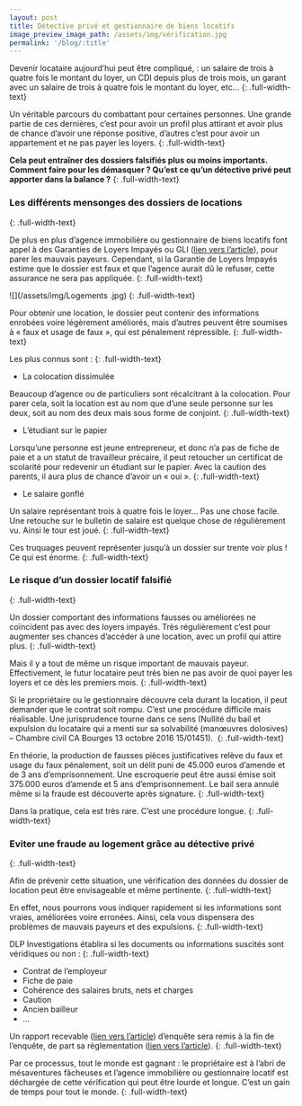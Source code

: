 ```yaml
---
layout: post
title: Détective privé et gestionnaire de biens locatifs
image_preview_image_path: /assets/img/vérification.jpg
permalink: '/blog/:title'
---
```


Devenir locataire aujourd’hui peut &ecirc;tre compliqu&eacute;, : un salaire de trois &agrave; quatre fois le montant du loyer, un CDI depuis plus de trois mois, un garant avec un salaire de trois &agrave; quatre fois le montant du loyer, etc…
{: .full-width-text}

Un v&eacute;ritable parcours du combattant pour certaines personnes. Une grande partie de ces derni&egrave;res, c’est pour avoir un profil plus attirant et avoir plus de chance d’avoir une r&eacute;ponse positive, d’autres c’est pour avoir un appartement et ne pas payer les loyers.
{: .full-width-text}

**Cela peut entra&icirc;ner des dossiers falsifi&eacute;s plus ou moins importants. Comment faire pour les d&eacute;masquer ? Qu’est ce qu’un d&eacute;tective priv&eacute; peut apporter dans la balance ?**
{: .full-width-text}

### Les diff&eacute;rents mensonges des dossiers de locations
{: .full-width-text}

De plus en plus d’agence immobili&egrave;re ou gestionnaire de biens locatifs font appel &agrave; des Garanties de Loyers Impay&eacute;s ou GLI ([lien vers l’article](https://dlp-investigations.fr/blog/locataire-parti-sans-payer)), pour parer les mauvais payeurs. Cependant, si la Garantie de Loyers Impay&eacute;s estime que le dossier est faux et que l’agence aurait d&ucirc; le refuser, cette assurance ne sera pas appliqu&eacute;e.
{: .full-width-text}

![](/assets/img/Logements .jpg)
{: .full-width-text}

Pour obtenir une location, le dossier peut contenir des informations enrob&eacute;es voire l&eacute;g&egrave;rement am&eacute;lior&eacute;s, mais d’autres peuvent &ecirc;tre soumises &agrave; &laquo; faux et usage de faux &raquo;, qui est p&eacute;nalement r&eacute;pressible.
{: .full-width-text}

Les plus connus sont :
{: .full-width-text}

* La colocation dissimul&eacute;e

Beaucoup d’agence ou de particuliers sont r&eacute;calcitrant &agrave; la colocation. Pour parer cela, soit la location est au nom que d’une seule personne sur les deux, soit au nom des deux mais sous forme de conjoint.
{: .full-width-text}

* L’&eacute;tudiant sur le papier

Lorsqu’une personne est jeune entrepreneur, et donc n’a pas de fiche de paie et a un statut de travailleur pr&eacute;caire, il peut retoucher un certificat de scolarit&eacute; pour redevenir un &eacute;tudiant sur le papier. Avec la caution des parents, il aura plus de chance d’avoir un &laquo; oui &raquo;.
{: .full-width-text}

* Le salaire gonfl&eacute;

Un salaire repr&eacute;sentant trois &agrave; quatre fois le loyer… Pas une chose facile. Une retouche sur le bulletin de salaire est quelque chose de r&eacute;guli&egrave;rement vu. Ainsi le tour est jou&eacute;.
{: .full-width-text}

Ces truquages peuvent repr&eacute;senter jusqu’&agrave; un dossier sur trente voir plus \! Ce qui est &eacute;norme.
{: .full-width-text}

### Le risque d’un dossier locatif falsifi&eacute;
{: .full-width-text}

Un dossier comportant des informations fausses ou am&eacute;lior&eacute;es ne co&iuml;ncident pas avec des loyers impay&eacute;s. Tr&egrave;s r&eacute;guli&egrave;rement c’est pour augmenter ses chances d’acc&eacute;der &agrave; une location, avec un profil qui attire plus.
{: .full-width-text}

Mais il y a tout de m&ecirc;me un risque important de mauvais payeur. Effectivement, le futur locataire peut tr&egrave;s bien ne pas avoir de quoi payer les loyers et ce d&egrave;s les premiers mois.
{: .full-width-text}

Si le propri&eacute;taire ou le gestionnaire d&eacute;couvre cela durant la location, il peut demander que le contrat soit rompu. C’est une proc&eacute;dure difficile mais r&eacute;alisable. Une jurisprudence tourne dans ce sens (Nullit&eacute; du bail et expulsion du locataire qui a menti sur sa solvabilit&eacute; (manœuvres dolosives) – Chambre civil CA Bourges 13 octobre 2016 15/01451).&nbsp;
{: .full-width-text}

En th&eacute;orie, la production de fausses pi&egrave;ces justificatives rel&egrave;ve du faux et usage du faux p&eacute;nalement, soit un d&eacute;lit puni de 45.000 euros d’amende et de 3 ans d’emprisonnement. Une escroquerie peut &ecirc;tre aussi &eacute;mise soit 375.000 euros d’amende et 5 ans d’emprisonnement. Le bail sera annul&eacute; m&ecirc;me si la fraude est d&eacute;couverte apr&egrave;s signature.
{: .full-width-text}

Dans la pratique, cela est tr&egrave;s rare. C’est une proc&eacute;dure longue.
{: .full-width-text}

### Eviter une fraude au logement gr&acirc;ce au d&eacute;tective priv&eacute;
{: .full-width-text}

Afin de pr&eacute;venir cette situation, une v&eacute;rification des donn&eacute;es du dossier de location peut &ecirc;tre envisageable et m&ecirc;me pertinente.
{: .full-width-text}

En effet, nous pourrons vous indiquer rapidement si les informations sont vraies, am&eacute;lior&eacute;es voire erron&eacute;es. Ainsi, cela vous dispensera des probl&egrave;mes de mauvais payeurs et des expulsions.
{: .full-width-text}

DLP Investigations &eacute;tablira si les documents ou informations suscit&eacute;s sont v&eacute;ridiques ou non :
{: .full-width-text}

* Contrat de l’employeur
* Fiche de paie
* Coh&eacute;rence des salaires bruts, nets et charges
* Caution
* Ancien bailleur
* …

Un rapport recevable ([lien vers l’article](https://dlp-investigations.fr/la-recevabilite-dun-rapport-denquete-devant-les-tribunaux/)) d’enqu&ecirc;te sera remis &agrave; la fin de l’enqu&ecirc;te, de part sa r&egrave;glementation ([lien vers l’article](https://dlp-investigations.fr/le-code-de-deontologie/)).
{: .full-width-text}

Par ce processus, tout le monde est gagnant : le propri&eacute;taire est &agrave; l’abri de m&eacute;saventures f&acirc;cheuses et l’agence immobili&egrave;re ou gestionnaire locatif est d&eacute;charg&eacute;e de cette v&eacute;rification qui peut &ecirc;tre lourde et longue. C’est un gain de temps pour tout le monde.
{: .full-width-text}